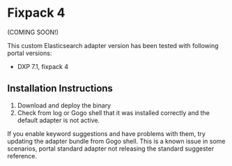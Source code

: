 # Fixpack 4

(COMING SOON!)

This custom Elasticsearch adapter version has been tested with following portal versions:

* DXP 7.1, fixpack 4

## Installation Instructions

1. Download and deploy the binary 
1. Check from log or Gogo shell that it was installed correctly and the default adapter is not active.

If you enable keyword suggestions and have problems with them, try updating the adapter bundle from Gogo shell. This is a known issue in some scenarios, portal standard adapter not releasing the standard suggester reference.



 